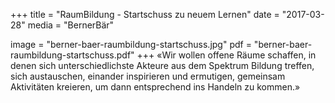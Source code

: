 +++
title = "RaumBildung - Startschuss zu neuem Lernen"
date = "2017-03-28"
media = "BernerBär"

image = "berner-baer-raumbildung-startschuss.jpg"
pdf = "berner-baer-raumbildung-startschuss.pdf"
+++
«Wir wollen offene Räume schaffen, in denen sich unterschiedlichste Akteure aus dem Spektrum Bildung treffen, sich austauschen, einander inspirieren und  ermutigen, gemeinsam Aktivitäten kreieren, um dann entsprechend ins Handeln zu kommen.»